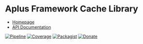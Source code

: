 # Aplus Framework Cache Library

- [Homepage](https://aplus-framework.com/docs/cache)
- [API Documentation](https://aplus-framework.gitlab.io/libraries/cache/docs/)

[![Pipeline](https://gitlab.com/aplus-framework/libraries/cache/badges/master/pipeline.svg)](https://gitlab.com/aplus-framework/libraries/cache/-/pipelines?scope=branches)
[![Coverage](https://gitlab.com/aplus-framework/libraries/cache/badges/master/coverage.svg?job=test:php)](https://aplus-framework.gitlab.io/libraries/cache/coverage/)
[![Packagist](https://img.shields.io/packagist/v/aplus/cache)](https://packagist.org/packages/aplus/cache)
[![Donate](https://img.shields.io/badge/open%20source-donate-orange)](https://www.paypal.com/donate/?hosted_button_id=NGBNW5PY4VSJ4)
